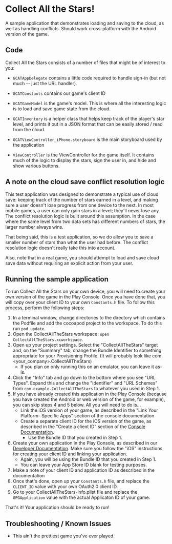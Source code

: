 # Collect All the Stars!

A sample application that demonstrates loading and saving to the cloud, as well
as handling conflicts. Should work cross-platform with the Android version of
the game.

## Code

Collect All the Stars consists of a number of files that might be of interest to
you:

* `GCATAppDelegate` contains a little code required to handle sign-in (but not
  much -- just the URL handler).

* `GCATConstants` contains our game's client ID

* `GCATGameModel` is the game's model. This is where all the interesting logic
  is to load and save game state from the cloud.

* `GCATInventory` is a helper class that helps keep track of the player's star
  level, and prints it out in a JSON format that can be easily stored / read
  from the cloud.

* `GCATViewController_iPhone.storyboard` is the main storyboard used by the
  application

* `ViewController` is the ViewController for the game itself. It contains much
  of the logic to display the stars, sign the user in, and hide and show various
  buttons.

## A note on the cloud save conflict resolution logic

This test application was designed to demonstrate a typical use of cloud save:
keeping track of the number of stars earned in a level, and making sure a user
doesn't lose progress from one device to the next. In most mobile games, a user
can only gain stars in a level; they'll never lose any. The conflict resolution
logic is built around this assumption. In the case where the same level from two
data sets has different numbers of stars, the larger number always wins.

That being said, this is a test application, so we do allow you to save a
smaller number of stars than what the user had before. The conflict resolution
logic doesn't really take this into account.

Also, note that in a real game, you should attempt to load and save cloud save
data without requiring an explicit action from your user.

## Running the sample application

To run Collect All the Stars on your own device, you will need to create your
own version of the game in the Play Console. Once you have done that, you will
copy over your client ID to your own `Constants.h` file. To follow this process,
perform the following steps:

1. In a terminal window, change directories to the <CollectAllTheStars> directory which contains the Podfile 
and add the cocoapod project to the workspace.  To do this run `pod update`.
2. Open the CollectAllTheStars workspace: `open CollectAllTheStars.xcworkspace`.
3. Open up your project settings. Select the "CollectAllTheStars" target and,
  on the "Summary" tab, change the Bundle Identifier to
  something appropriate for your Provisioning Profile. (It will probably look like
  com.<your_company>.CollectAllTheStars)
    * If you plan on only running this on an emulator, you can leave it as-is.
4. Click the "Info" tab and go down to the bottom where you see "URL Types". Expand
  this and change the "Identifier" and "URL Schemes" from `com.example.CollectAllTheStars` to
  whatever you used in Step 1.
5. If you have already created this application in the Play Console (because you
  have created the Android or web version of the game, for example), you can
  skip steps 4 and 5 below. All you will need to do is...
    * Link the iOS version of your game, as described in the "Link Your Platform-
      Specific Apps" section of the console documentation
    * Create a separate client ID for the iOS version of the game, as described in
      the "Create a client ID" section of the [Console Documentation](https://developers.google.com/games/services/console/enabling).
        * Use the Bundle ID that you created in Step 1.
6. Create your own application in the Play Console, as described in our [Developer
  Documentation](https://developers.google.com/games/services/console/enabling). Make
  sure you follow the "iOS" instructions for creating your client ID and linking
  your application.
    * Again, you will be using the Bundle ID that you created in Step 1.
    * You can leave your App Store ID blank for testing purposes.
7. Make a note of your client ID and application ID as described in the
  documentation
8. Once that's done, open up your `Constants.h` file, and replace the `CLIENT_ID` value
  with your own OAuth2.0 client ID.
9. Go to your CollectAllTheStars-info.plist file and replace the `GPGApplication` value with
  the actual Applicaton ID of your game.

That's it! Your application should be ready to run! 

## Troubleshooting / Known Issues

* This ain't the prettiest game you've ever played.
